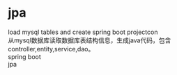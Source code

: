 
# jpa

load mysql tables and   create spring boot projectcon   
从mysql数据库读取数据库表结构信息，生成java代码，包含controller,entity,service,dao。  
spring boot     
jpa   

